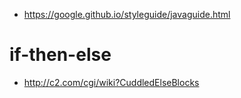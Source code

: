 - https://google.github.io/styleguide/javaguide.html

# if-then-else
- http://c2.com/cgi/wiki?CuddledElseBlocks
